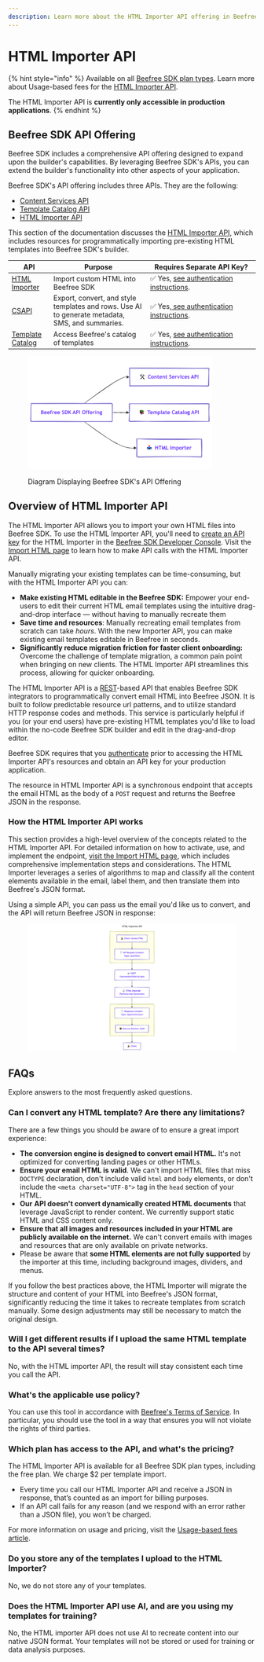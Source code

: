 ```yaml
---
description: Learn more about the HTML Importer API offering in Beefree SDK.
---
```


# HTML Importer API

{% hint style="info" %}
Available on all [Beefree SDK plan types](https://developers.beefree.io/pricing-plans). Learn more about Usage-based fees for the [HTML Importer API](https://devportal.beefree.io/hc/en-us/articles/4403095825042-Usage-based-fees).&#x20;

The HTML Importer API is **currently only accessible in production applications**.
{% endhint %}

## Beefree SDK API Offering <a href="#in-a-nutshell" id="in-a-nutshell"></a>

Beefree SDK includes a comprehensive API offering designed to expand upon the builder's capabilities. By leveraging Beefree SDK's APIs, you can extend the builder's functionality into other aspects of your application.

Beefree SDK's API offering includes three APIs. They are the following:&#x20;

* [Content Services API](../content-services-api/)
* [Template Catalog API](../template-catalog-api/)
* [HTML Importer API](./)

This section of the documentation discusses the [HTML Importer API](./#overview-of-html-importer-api), which includes resources for programmatically importing pre-existing HTML templates into Beefree SDK's builder.

<table><thead><tr><th>API</th><th>Purpose</th><th width="208.046875">Requires Separate API Key?</th></tr></thead><tbody><tr><td><a href="./">HTML Importer</a></td><td>Import custom HTML into Beefree SDK</td><td>✅ Yes, <a href="authentication.md">see authentication instructions</a>.</td></tr><tr><td><a href="../content-services-api/">CSAPI</a></td><td>Export, convert, and style templates and rows. Use AI to generate metadata, SMS, and summaries.</td><td>✅ Yes,<a href="../content-services-api/authentication.md"> see authentication instructions</a>.</td></tr><tr><td><a href="../template-catalog-api/">Template Catalog</a></td><td>Access Beefree's catalog of templates</td><td>✅ Yes, <a href="../template-catalog-api/authentication.md">see authentication instructions</a>.</td></tr></tbody></table>

<figure><img src="../../.gitbook/assets/mermaid-diagram-BeefreeSDK-API-offering.png" alt="" width="375"><figcaption><p>Diagram Displaying Beefree SDK's API Offering</p></figcaption></figure>

## Overview of HTML Importer API

The HTML Importer API allows you to import your own HTML files into Beefree SDK. To use the HTML Importer API, you'll need to [create an API key](authentication.md) for the HTML Importer in the [Beefree SDK Developer Console](https://developers.beefree.io/accounts/login/?from=website_menu). Visit the [Import HTML page](import-html.md) to learn how to make API calls with the HTML Importer API.&#x20;

Manually migrating your existing templates can be time-consuming, but with the HTML Importer API you can:

* **Make existing HTML editable in the Beefree SDK:** Empower your end-users to edit their current HTML email templates using the intuitive drag-and-drop interface — without having to manually recreate them
* **Save time and resources**: Manually recreating email templates from scratch can take _hours_. With the new Importer API, you can make existing email templates editable in Beefree in seconds.
* **Significantly reduce migration friction for faster client onboarding:** Overcome the challenge of template migration, a common pain point when bringing on new clients. The HTML Importer API streamlines this process, allowing for quicker onboarding.    &#x20;

The HTML Importer API is a [REST](https://restfulapi.net/)-based API that enables Beefree SDK integrators to programmatically convert email HTML into Beefree JSON. It is built to follow predictable resource url patterns, and to utilize standard HTTP response codes and methods. This service is particularly helpful if you (or your end users) have pre-existing HTML templates you'd like to load within the no-code Beefree SDK builder and edit in the drag-and-drop editor.

Beefree SDK requires that you [authenticate](authentication.md) prior to accessing the HTML Importer API's resources and obtain an API key for your production application.&#x20;

The resource in HTML Importer API is a synchronous endpoint that accepts the email HTML as the body of a `POST` request and returns the Beefree JSON in the response.&#x20;

### How the HTML Importer API works

This section provides a high-level overview of the concepts related to the HTML Importer API. For detailed information on how to activate, use, and implement the endpoint, [visit the Import HTML page](import-html.md), which includes comprehensive implementation steps and considerations. The HTML Importer leverages a series of algorithms to map and classify all the content elements available in the email, label them, and then translate them into Beefree's JSON format.

Using a simple API, you can pass us the email you'd like us to convert, and the API will return Beefree JSON in response:&#x20;

<figure><img src="../../.gitbook/assets/mermaid-diagram-HTML-Importer.png" alt=""><figcaption></figcaption></figure>

## FAQs

Explore answers to the most frequently asked questions.

### Can I convert any HTML template? Are there any limitations? <a href="#can-i-convert-any-html-template" id="can-i-convert-any-html-template"></a>

There are a few things you should be aware of to ensure a great import experience:

* **The conversion engine is designed to convert email HTML.** It's not optimized for converting landing pages or other HTMLs.&#x20;
* **Ensure your email HTML is valid**. We can't import HTML files that miss `DOCTYPE` declaration, don't include valid `html` and `body` elements, or don't include the `<meta charset="UTF-8">` tag in the `head` section of your HTML.
* **Our** **API doesn't convert dynamically created HTML documents** that leverage JavaScript to render content. We currently support static HTML and CSS content only.
* **Ensure that all images and resources included in your HTML are publicly available on the internet.** We can't convert emails with images and resources that are only available on private networks.&#x20;
* Please be aware that **some HTML elements are not fully supported** by the importer at this time, including background images, dividers, and menus.&#x20;

If you follow the best practices above, the HTML Importer will migrate the structure and content of your HTML into Beefree's JSON format, significantly reducing the time it takes to recreate templates from scratch manually. Some design adjustments may still be necessary to match the original design.&#x20;

### Will I get different results if I upload the same HTML template to the API several times?

No, with the HTML importer API, the result will stay consistent each time you call the API.&#x20;

### What's the applicable use policy? <a href="#what-is-the-applicable-use-policy" id="what-is-the-applicable-use-policy"></a>

You can use this tool in accordance with [Beefree's Terms of Service](https://developers.beefree.io/terms-of-service). In particular, you should use the tool in a way that ensures you will not violate the rights of third parties.

### Which plan has access to the API, and what's the pricing? <a href="#is-this-converter-free-of-charge" id="is-this-converter-free-of-charge"></a>

The HTML Importer API is available for all Beefree SDK plan types, including the free plan. We charge $2 per template import.&#x20;

* Every time you call our HTML Importer API and receive a JSON in response, that’s counted as an import for billing purposes.&#x20;
* If an API call fails for any reason (and we respond with an error rather than a JSON file), you won’t be charged.

For more information on usage and pricing, visit the [Usage-based fees article](https://devportal.beefree.io/hc/en-us/articles/4403095825042-Usage-based-fees).

### **Do you store any of the templates I upload to the HTML Importer?**

No, we do not store any of your templates.

### **Does the HTML Importer API use AI, and are you using my templates for training?**

No, the HTML importer API does not use AI to recreate content into our native JSON format. Your templates will not be stored or used for training or data analysis purposes.
